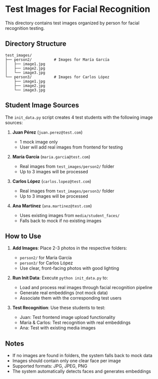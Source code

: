 # Test Images for Facial Recognition

This directory contains test images organized by person for facial recognition testing.

## Directory Structure

```
test_images/
├── person2/          # Images for María García
│   ├── image1.jpg
│   ├── image2.jpg
│   └── image3.jpg
└── person3/          # Images for Carlos López
    ├── image1.jpg
    ├── image2.jpg
    └── image3.jpg
```

## Student Image Sources

The `init_data.py` script creates 4 test students with the following image sources:

1. **Juan Pérez** (`juan.perez@test.com`)
   - 1 mock image only
   - User will add real images from frontend for testing

2. **María García** (`maria.garcia@test.com`)
   - Real images from `test_images/person2/` folder
   - Up to 3 images will be processed

3. **Carlos López** (`carlos.lopez@test.com`)
   - Real images from `test_images/person3/` folder
   - Up to 3 images will be processed

4. **Ana Martínez** (`ana.martinez@test.com`)
   - Uses existing images from `media/student_faces/`
   - Falls back to mock if no existing images

## How to Use

1. **Add Images**: Place 2-3 photos in the respective folders:
   - `person2/` for María García
   - `person3/` for Carlos López
   - Use clear, front-facing photos with good lighting

2. **Run Init Data**: Execute `python init_data.py` to:
   - Load and process real images through facial recognition pipeline
   - Generate real embeddings (not mock data)
   - Associate them with the corresponding test users

3. **Test Recognition**: Use these students to test:
   - Juan: Test frontend image upload functionality
   - María & Carlos: Test recognition with real embeddings
   - Ana: Test with existing media images

## Notes

- If no images are found in folders, the system falls back to mock data
- Images should contain only one clear face per image
- Supported formats: JPG, JPEG, PNG
- The system automatically detects faces and generates embeddings 